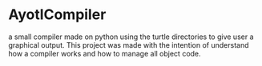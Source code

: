 # AyotlCompiler
a small compiler made on python using the turtle directories to give user a graphical output. This project was made with the intention of understand how a compiler works and how to manage all object code.
